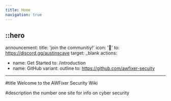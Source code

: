 ```yaml
---
title: Home
navigation: true
---
```


::hero
---
announcement:
  title: 'join the communitiy!'
  icon: '🎉'
  to: https://discord.gg/austinscave
  target: _blank
actions:
  - name: Get Started
    to: /introduction
  - name: GitHub
    variant: outline
    to: https://github.com/awfixer-secuity
---

#title
Welcome to the AWFixer Security Wiki

#description
the number one site for info on cyber security